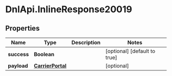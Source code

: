 # DnlApi.InlineResponse20019

## Properties
Name | Type | Description | Notes
------------ | ------------- | ------------- | -------------
**success** | **Boolean** |  | [optional] [default to true]
**payload** | [**CarrierPortal**](CarrierPortal.md) |  | [optional] 


